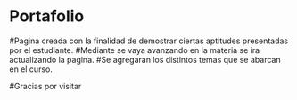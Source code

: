 # Portafolio
#Pagina creada con la finalidad de demostrar ciertas aptitudes presentadas por el estudiante.
#Mediante se vaya avanzando en la materia se ira actualizando la pagina.
#Se agregaran los distintos temas que se abarcan en el curso.



#Gracias por visitar
